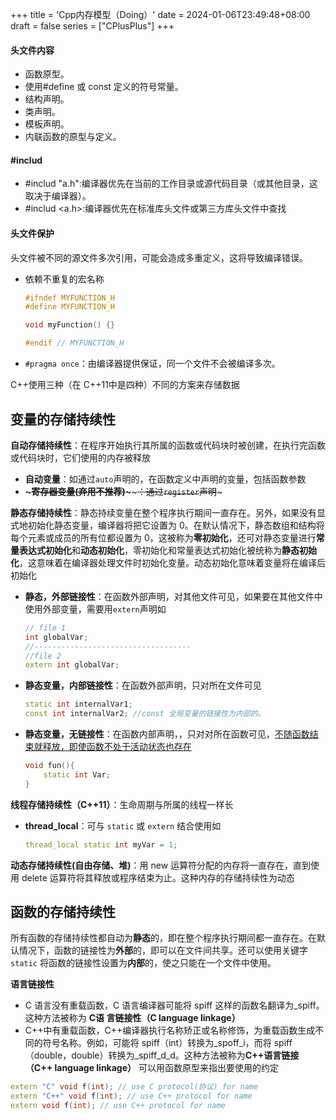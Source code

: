 +++
title = 'Cpp内存模型（Doing）'
date = 2024-01-06T23:49:48+08:00
draft = false
series = ["CPlusPlus"]
+++


#### 头文件内容
- 函数原型。
- 使用#define 或 const 定义的符号常量。
- 结构声明。
- 类声明。
- 模板声明。
- 内联函数的原型与定义。

#### #includ
- #includ "a.h":编译器优先在当前的工作目录或源代码目录（或其他目录，这取决于编译器）。
- #includ <a.h>:编译器优先在标准库头文件或第三方库头文件中查找
#### 头文件保护
头文件被不同的源文件多次引用，可能会造成多重定义，这将导致编译错误。
- 依赖不重复的宏名称
    ```cpp
    #ifndef MYFUNCTION_H
    #define MYFUNCTION_H

    void myFunction() {}

    #endif // MYFUNCTION_H
    ```
- `#pragma once`：由编译器提供保证，同一个文件不会被编译多次。


C++使用三种（在 C++11中是四种）不同的方案来存储数据
## 变量的存储持续性
**自动存储持续性**：在程序开始执行其所属的函数或代码块时被创建，在执行完函数或代码块时，它们使用的内存被释放
- **自动变量**：如通过`auto`声明的，在函数定义中声明的变量，包括函数参数
- **~~~寄存器变量(弃用不推荐)~~~**~~~：通过`register`声明~~~

**静态存储持续性**：静态持续变量在整个程序执行期间一直存在。另外，如果没有显式地初始化静态变量，编译器将把它设置为 0。在默认情况下，静态数组和结构将每个元素或成员的所有位都设置为 0，这被称为**零初始化**，还可对静态变量进行**常量表达式初始化**和**动态初始化**，零初始化和常量表达式初始化被统称为**静态初始化**，这意味着在编译器处理文件时初始化变量。动态初始化意味着变量将在编译后初始化
- **静态，外部链接性**：在函数外部声明，对其他文件可见，如果要在其他文件中使用外部变量，需要用`extern`声明如
  ```cpp a.h
  // file 1
  int globalVar;
  //-----------------------------------
  //file 2
  extern int globalVar;
  ```
- **静态变量，内部链接性**：在函数外部声明，只对所在文件可见
  ```cpp
  static int internalVar1;
  const int internalVar2; //const 全局变量的链接性为内部的。
  ```
- **静态变量，无链接性**：在函数内部声明，，只对对所在函数可见，<u>不随函数结束就释放，即使函数不处于活动状态也存在</u>
  ```cpp
  void fun(){
      static int Var;
  }
  ```

**线程存储持续性（C++11）**：生命周期与所属的线程一样长
- **thread_local**：可与 `static` 或 `extern` 结合使用如
  ```cpp
  thread_local static int myVar = 1;
  ```

**动态存储持续性(自由存储、堆)**：用 new 运算符分配的内存将一直存在，直到使用 delete 运算符将其释放或程序结束为止。这种内存的存储持续性为动态


## 函数的存储持续性
所有函数的存储持续性都自动为**静态**的，即在整个程序执行期间都一直存在。在默认情况下，函数的链接性为**外部**的，即可以在文件间共享。还可以使用关键字 `static` 将函数的链接性设置为**内部**的，使之只能在一个文件中使用。

**语言链接性**
- C 语言没有重载函数，C 语言编译器可能将 spiff 这样的函数名翻译为_spiff。这种方法被称为 **C语
言链接性（C language linkage）**
- C++中有重载函数，C++编译器执行名称矫正或名称修饰，为重载函数生成不同的符号名称。例如，可能将 spiff（int）转换为_spoff_i，而将 spiff（double，double）转换为_spiff_d_d。这种方法被称为**C++语言链接（C++ language linkage）**
可以用函数原型来指出要使用的约定
```cpp
extern "C" void f(int); // use C protocol(协议) for name
extern "C++" void f(int); // use C++ protocol for name
extern void f(int); // use C++ protocol for name
```
